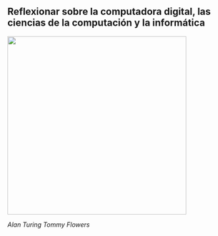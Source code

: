## Reflexionar sobre la computadora digital, las ciencias de la computación y la informática

<img src="Imagenes/1" height="400">

*Alan Turing*
*Tommy Flowers*
